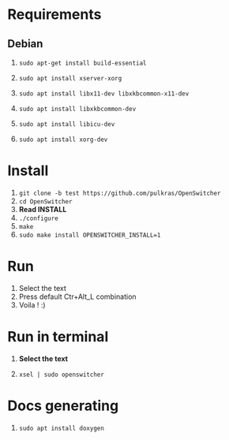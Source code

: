 # Requirements
## Debian

1.  `sudo apt-get install build-essential`

2.  `sudo apt install xserver-xorg`

3.  `sudo apt install libx11-dev libxkbcommon-x11-dev`

4.  `sudo apt install libxkbcommon-dev`

5.  `sudo apt install libicu-dev`

6.  `sudo apt install xorg-dev`

# Install

1. `git clone -b test https://github.com/pulkras/OpenSwitcher`
2. `cd OpenSwitcher`
3. **Read INSTALL**
4. `./configure`
5. `make`
6. `sudo make install OPENSWITCHER_INSTALL=1`

# Run

1. Select the text
2. Press default Ctr+Alt_L combination
3. Voila ! :)

# Run in terminal

1. **Select the text**

2.  `xsel | sudo openswitcher`

# Docs generating

1.  `sudo apt install doxygen`
